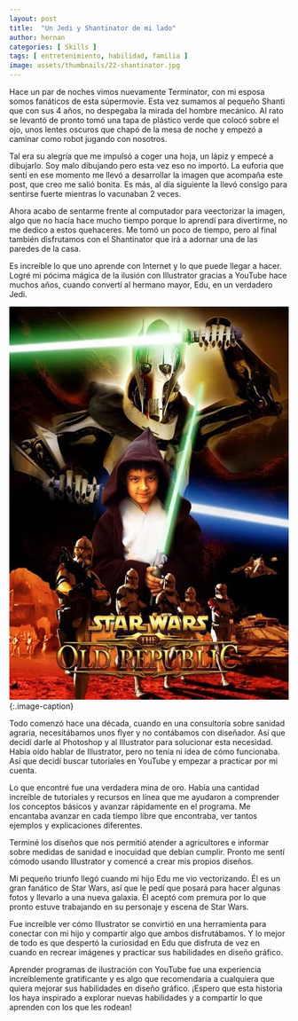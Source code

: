 ```yaml
---
layout: post
title:  "Un Jedi y Shantinator de mi lado"
author: hernan
categories: [ Skills ]
tags: [ entretenimiento, habilidad, familia ]
image: assets/thumbnails/22-shantinator.jpg
---
```


Hace un par de noches vimos nuevamente Terminator, con mi esposa somos fanáticos de esta súpermovie. Esta vez sumamos al pequeño Shanti que con sus 4 años, no despegaba la mirada del hombre mecánico. Al rato se levantó de pronto tomó una tapa de plástico verde que colocó sobre el ojo, unos lentes oscuros que chapó de la mesa de noche y empezó a caminar como robot jugando con nosotros. 

Tal era su alegría que me impulsó a coger una hoja, un lápiz y empecé a dibujarlo. Soy malo dibujando pero esta vez eso no importó. La euforia que sentí en ese momento me llevó a desarrollar la imagen que acompaña este post, que creo me salió bonita. Es más, al día siguiente la llevó consigo para sentirse fuerte mientras lo vacunaban 2 veces. 

Ahora acabo de sentarme frente al computador para veectorizar la imagen, algo que no hacía hace mucho tiempo porque lo aprendí para divertirme, no me dedico a estos quehaceres. Me tomó un poco de tiempo, pero al final también disfrutamos con el Shantinator que irá a adornar una de las paredes de la casa.

Es increíble lo que uno aprende con Internet y lo que puede llegar a hacer. Logré mi pócima mágica de la ilusión con Illustrator gracias a YouTube hace muchos años, cuando convertí al hermano mayor, Edu, en un verdadero Jedi.

![Edu Jedi](https://raw.githubusercontent.com/kanancho/blog/main/assets/thumbnails/22-jedi-edu.jpg)
{:.image-caption}

Todo comenzó hace una década, cuando en una consultoría sobre sanidad agraria, necesitábamos unos flyer y no contábamos con diseñador. Así que decidí darle al Photoshop y al Illustrator para solucionar esta necesidad. Había oído hablar de Illustrator, pero no tenía ni idea de cómo funcionaba. Así que decidí buscar tutoriales en YouTube y empezar a practicar por mi cuenta.

Lo que encontré fue una verdadera mina de oro. Había una cantidad increíble de tutoriales y recursos en línea que me ayudaron a comprender los conceptos básicos y avanzar rápidamente en el programa. Me encantaba avanzar en cada tiempo libre que encontraba, ver tantos ejemplos y explicaciones diferentes.

Terminé los diseños que nos permitió atender a agricultores e informar sobre medidas de sanidad e inocuidad que debían cumplir. Pronto me sentí cómodo usando Illustrator y comencé a crear mis propios diseños. 

Mi pequeño triunfo llegó cuando mi hijo Edu me vio vectorizando. Él es un gran fanático de Star Wars, así que le pedí que posará para hacer algunas fotos y llevarlo a una nueva galaxia. Él aceptó com premura por lo que pronto estuve trabajando en su personaje y escena de Star Wars.

Fue increíble ver cómo Illustrator se convirtió en una herramienta para conectar con mi hijo y compartir algo que ambos disfrutábamos. Y lo mejor de todo es que despertó la curiosidad en Edu que disfruta de vez en cuando en recrear imágenes y practicar sus habilidades en diseño gráfico.

Aprender programas de ilustración con YouTube fue una experiencia increíblemente gratificante y es algo que recomendaría a cualquiera que quiera mejorar sus habilidades en diseño gráfico. ¡Espero que esta historia los haya inspirado a explorar nuevas habilidades y a compartir lo que aprenden con los que les rodean!

